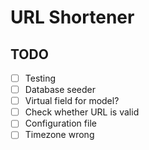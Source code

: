 # URL Shortener

## TODO

- [ ] Testing
- [ ] Database seeder
- [ ] Virtual field for model?
- [ ] Check whether URL is valid
- [ ] Configuration file
- [ ] Timezone wrong
